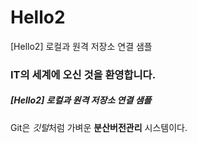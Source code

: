 # Hello2
[Hello2] 로컬과 원격 저장소 연결 샘플
### IT의 세계에 오신 것을 환영합니다.
##### [Hello2] 로컬과 원격 저장소 연결 샘플

Git은 *깃털*처럼 가벼운 **분산버전관리** 시스템이다.
